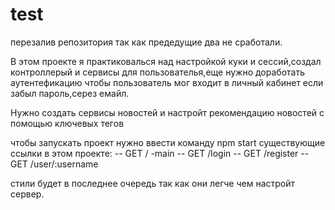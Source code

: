 # test
 перезалив репозитория так как предедущие два не сработали.

В этом проекте я практиковалься над настройкой куки и сессий,создал контроллерый и сервисы для пользователья,еще нужно доработать аутентефикацию чтобы пользователь мог входит в личный кабинет если забыл пароль,серез емайл.

Нужно создать сервисы новостей и настройт рекомендацию новостей с помощью ключевых тегов

чтобы запускать проект нужно ввести команду npm start
существующие ссылки в этом проекте:
 -- GET / -main
 -- GET /login 
 -- GET /register 
 -- GET /user/:username

 стили будет в последнее очередь так как они легче чем настройт сервер.
